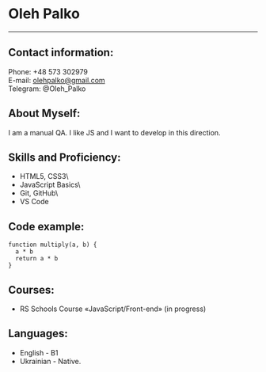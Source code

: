 # Oleh Palko

***

## Contact information:

Phone: +48 573 302979\
E-mail: olehpalko@gmail.com\
Telegram: @Oleh_Palko

## About Myself:

I am a manual QA. I like JS and I want to develop in this direction.

## Skills and Proficiency:

* HTML5, CSS3\
* JavaScript Basics\
* Git, GitHub\
* VS Code

## Code example:

```
function multiply(a, b) {
  a * b
  return a * b
}
```
## Courses:

* RS Schools Course «JavaScript/Front-end» (in progress)

## Languages:

* English - B1
* Ukrainian - Native.

